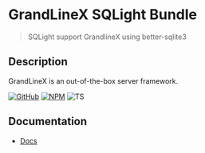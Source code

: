 # GrandLineX SQLight Bundle

> SQLight support GrandlineX using  better-sqlite3

## Description

GrandLineX is an out-of-the-box server framework.


[![GitHub](https://badge.fury.io/gh/grandlinex%2Fbundle-sqlight.svg)](https://github.com/GrandlineX/bundle-sqlight)
[![NPM](https://img.shields.io/static/v1?label=NPM&message=Package&color=red&logo=NPM)](https://www.npmjs.com/package/@grandlinex/bundle-sqlight)
![TS](https://img.shields.io/static/v1?label=Language&message=TypeScript&color=blue&logo=TypeScript)

 

## Documentation 
- [Docs](https://grandlinex.github.io/docs/)
